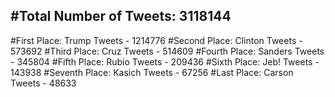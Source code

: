 #Total Number of Tweets: 3118144 
---
#First Place: Trump Tweets - 1214776
#Second Place: Clinton Tweets - 573692
#Third Place: Cruz Tweets - 514609
#Fourth Place: Sanders Tweets - 345804
#Fifth Place: Rubio Tweets - 209436
#Sixth Place: Jeb! Tweets - 143938
#Seventh Place: Kasich Tweets - 67256
#Last Place: Carson Tweets - 48633
